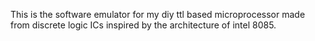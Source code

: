 This is the software emulator for my diy ttl based microprocessor made from discrete logic ICs inspired by the architecture of intel 8085.